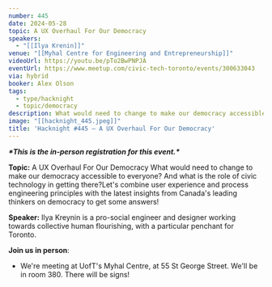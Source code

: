 ```yaml
---
number: 445
date: 2024-05-28
topic: A UX Overhaul For Our Democracy
speakers:
  - "[[Ilya Krenin]]"
venue: "[[Myhal Centre for Engineering and Entrepreneurship]]"
videoUrl: https://youtu.be/pTo2BwPNPJA
eventUrl: https://www.meetup.com/civic-tech-toronto/events/300633043
via: hybrid
booker: Alex Olson
tags:
  - type/hacknight
  - topic/democracy
description: What would need to change to make our democracy accessible to everyone? And what is the role of civic technology in getting there?Let's combine user experience and process engineering principles with the latest insights from Canada's leading thinkers on democracy to get some answers!
image: "[[hacknight_445.jpeg]]"
title: 'Hacknight #445 – A UX Overhaul For Our Democracy'
---
```


***\*This is the in-person registration for this event.\****

**Topic:** A UX Overhaul For Our Democracy
What would need to change to make our democracy accessible to everyone? And what is the role of civic technology in getting there?Let's combine user experience and process engineering principles with the latest insights from Canada's leading thinkers on democracy to get some answers!

**Speaker:** Ilya Kreynin is a pro-social engineer and designer working towards collective human flourishing, with a particular penchant for Toronto.

**Join us in person**:

* We're meeting at UofT's Myhal Centre, at 55 St George Street. We'll be in room 380. There will be signs!
